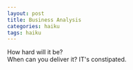 ```yaml
---
layout: post
title: Business Analysis
categories: haiku
tags: haiku
---
```

How hard will it be?  
When can you deliver it?
IT's constipated.  
  